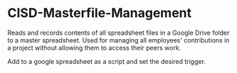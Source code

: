 # CISD-Masterfile-Management
Reads and records contents of all spreadsheet files in a Google Drive folder to a master spreadsheet. 
Used for managing all employees' contributions in a project without allowing them to access their peers work.

Add to a google spreadsheet as a script and set the desired trigger. 
